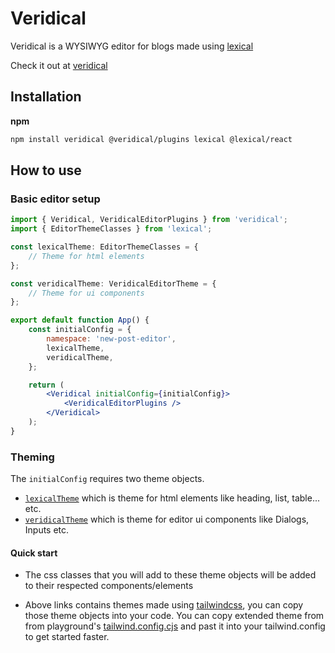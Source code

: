 # Veridical

Veridical is a WYSIWYG editor for blogs made using [lexical](https://lexical.dev)

Check it out at [veridical](https://panditraghav.github.io/veridical)

## Installation

**npm**

```sh
npm install veridical @veridical/plugins lexical @lexical/react
```

## How to use

### Basic editor setup

```jsx
import { Veridical, VeridicalEditorPlugins } from 'veridical';
import { EditorThemeClasses } from 'lexical';

const lexicalTheme: EditorThemeClasses = {
    // Theme for html elements
};

const veridicalTheme: VeridicalEditorTheme = {
    // Theme for ui components
};

export default function App() {
    const initialConfig = {
        namespace: 'new-post-editor',
        lexicalTheme,
        veridicalTheme,
    };

    return (
        <Veridical initialConfig={initialConfig}>
            <VeridicalEditorPlugins />
        </Veridical>
    );
}
```

### Theming

The `initialConfig` requires two theme objects.

-   [`lexicalTheme`](https://github.com/panditraghav/veridical/blob/main/packages/utils/src/theme/defaultLexicalTheme.ts) which is theme for html elements like heading, list, table... etc.
-   [`veridicalTheme`](https://github.com/panditraghav/veridical/blob/main/packages/utils/src/theme/defaultVeridicalTheme.ts) which is theme for editor ui components like Dialogs, Inputs etc.

#### Quick start

-   The css classes that you will add to these theme objects will be added to their respected components/elements

-   Above links contains themes made using [tailwindcss](https://tailwindcss.com/), you can copy those theme objects into your code. You can copy extended theme from from playground's [tailwind.config.cjs](https://github.com/panditraghav/veridical/blob/5f39b8203165c329145ee28d1146307ebd84727c/_playground/tailwind.config.cjs#L12-L66) and past it into your tailwind.config to get started faster.
